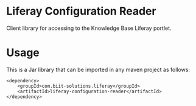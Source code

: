 # Liferay Configuration Reader

Client library for accessing to the Knowledge Base Liferay portlet.

# Usage

This is a Jar library that can be imported in any maven project as follows:

```
<dependency>
    <groupId>com.biit-solutions.liferay</groupId>
    <artifactId>liferay-configuration-reader</artifactId>
</dependency>
```
